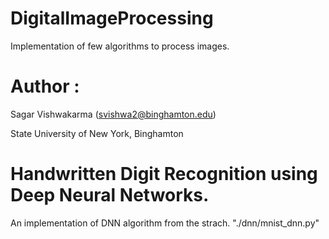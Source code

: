# DigitalImageProcessing

Implementation of few algorithms to process images.


Author :
============
Sagar Vishwakarma (svishwa2@binghamton.edu)

State University of New York, Binghamton


# Handwritten Digit Recognition using Deep Neural Networks.
An implementation of DNN algorithm from the strach. "./dnn/mnist_dnn.py"

